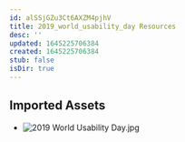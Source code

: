 ```yaml
---
id: alSSjGZu3Ct6AXZM4pjhV
title: 2019_world_usability_day Resources
desc: ''
updated: 1645225706384
created: 1645225706384
stub: false
isDir: true
---
```

## Imported Assets
- ![2019 World Usability Day.jpg](/assets/2019-world-usability-day.jpg)
